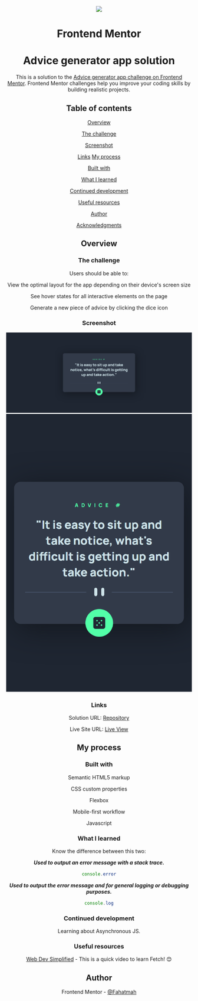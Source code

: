 <div align="center">
<img src="https://www.frontendmentor.io/static/images/logo-mobile.svg" width="70">

# Frontend Mentor

# Advice generator app solution

This is a solution to the [Advice generator app challenge on Frontend Mentor](https://www.frontendmentor.io/challenges/advice-generator-app-QdUG-13db). Frontend Mentor challenges help you improve your coding skills by building realistic projects.

## Table of contents

[Overview](#overview)

[The challenge](#the-challenge)

[Screenshot](#screenshot)

[Links](#links)
[My process](#my-process)

[Built with](#built-with)

[What I learned](#what-i-learned)

[Continued development](#continued-development)

[Useful resources](#useful-resources)

[Author](#author)

[Acknowledgments](#acknowledgments)

## Overview

### The challenge

Users should be able to:

View the optimal layout for the app depending on their device's screen size

See hover states for all interactive elements on the page

Generate a new piece of advice by clicking the dice icon

### Screenshot

![](/screenshots/desktop.png)
![](/screenshots/mobile.png)

### Links

Solution URL: [Repository](https://github.com/Fahatmah/advice-generator.git)

Live Site URL: [Live View](https://advice-generator-app-fem-challenge.netlify.app/)

## My process

### Built with

Semantic HTML5 markup

CSS custom properties

Flexbox

Mobile-first workflow

Javascript

### What I learned

Know the difference between this two:

**_Used to output an error message with a stack trace._**

```js
console.error
```

**_Used to output the error message and for general logging or debugging purposes._**

```js
console.log
```

### Continued development

Learning about Asynchronous JS.

### Useful resources

[Web Dev Simplified](https://www.youtube.com/watch?v=cuEtnrL9-H0) - This is a quick video to learn Fetch! 😊

## Author

Frontend Mentor - [@Fahatmah](https://www.frontendmentor.io/profile/Fahatmah)

</div>
